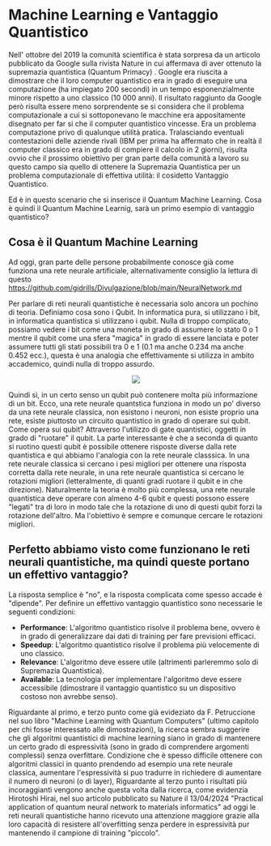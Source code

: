 # Machine Learning e Vantaggio Quantistico #

Nell' ottobre del 2019 la comunità scientifica è stata sorpresa da un articolo pubblicato da Google sulla rivista Nature in cui affermava di aver ottenuto la supremazia quantistica (Quantum Primacy) . Google era riuscita a dimostrare che il loro computer quantistico era in grado di eseguire una computazione  (ha impiegato 200 secondi) in un tempo esponenzialmente minore rispetto a uno classico (10 000 anni). Il risultato raggiunto da Google però risulta essere meno sorprendente se si considera che il problema computazionale a cui si sottoponevano le macchine era appositamente disegnato per far si che il computer quantistico vincesse. Era un problema computazione privo di qualunque utilità pratica.
Tralasciando eventuali contestazioni delle aziende rivali (IBM per prima ha affermato che in realtà il computer classico era in grado di compiere il calcolo in 2 giorni), risulta ovvio che il prossimo obiettivo per gran parte della comunità a lavoro su questo campo sia quello di ottenere la Supremazia Quantistica per un problema computazionale di effettiva utilità: il cosidetto Vantaggio Quantistico. 

Ed è in questo scenario che si inserisce il Quantum Machine Learning. Cosa è quindi il Quantum Machine Learnig, sarà un primo esempio di vantaggio quantistico?

## Cosa è il Quantum Machine Learning ##
Ad oggi, gran parte delle persone probabilmente conosce già come funziona una rete neurale artificiale, alternativamente consiglio la lettura di questo https://github.com/gidrills/Divulgazione/blob/main/NeuralNetwork.md


Per parlare di reti neurali quantistiche è necessaria solo ancora un pochino di teoria. Definiamo cosa sono i Qubit.
In informatica pura, si utilizzano i bit, in informatica quantistica si utilizzano i qubit. Nulla di troppo complicato, possiamo vedere i bit come una moneta in grado di assumere lo stato 0 o 1 mentre il qubit come una sfera "magica" in grado di essere lanciata e poter assumere tutti gli stati possibili tra 0 e 1 (0.1 ma anche 0.234 ma anche 0.452 ecc.), questa è una analogia che effettivamente si utilizza in ambito accademico, quindi nulla di troppo assurdo.

<p align="center">
  <img src=https://github.com/user-attachments/assets/e37ed8b7-47d6-4080-b558-8b823b8585f3>
</p>




Quindi sì, in un certo senso un qubit può contenere molta più informazione di un bit.
Ecco, una rete neurale quantstica funziona in modo un po' diverso da una rete neurale classica, non esistono i neuroni, non esiste proprio una rete, esiste piuttosto un circuito quantistico in grado di operare sui qubit. Come opera sui qubit? Attraverso l'utilizzo di gate quantistici, oggetti in grado di "ruotare" il qubit. La parte interessante è che a seconda di quanto si ruotino questi qubit è possibile ottenere risposte diverse dalla rete quantistica e qui abbiamo l'analogia con la rete neurale classsica. In una rete neurale classica si cercano i pesi migliori per ottenere una risposta corretta dalla rete neurale, in una rete neurale quantistica si cercano le rotazioni migliori (letteralmente, di quanti gradi ruotare il qubit e in che direzione). Naturalmente la teoria è molto più complessa, una rete neurale quantistica deve operare con almeno 4-6 qubit e questi possono essere "legati" tra di loro in modo tale che la rotazione di uno di questi qubit forzi la rotazione dell'altro. Ma l'obiettivo è sempre e comunque cercare le rotazioni migliori.

## Perfetto abbiamo visto come funzionano le reti neurali quantistiche, ma quindi queste portano un effettivo vantaggio?

La risposta semplice è "no", e la risposta complicata come spesso accade è "dipende". Per definire un effettivo vantaggio quantistico sono necessarie le seguenti condizioni:

- **Performance**: L'algoritmo quantistico risolve il problema bene, ovvero è in grado di generalizzare dai dati di training per fare previsioni efficaci.
- **Speedup**: L'algoritmo quantistico risolve il problema più velocemente di uno classico.
- **Relevance**: L'algoritmo deve essere utile (altrimenti parleremmo solo di Supremazia Quantistica).
- **Available**: La tecnologia per implementare l'algoritmo deve essere accessibile (dimostrare il vantaggio quantistico su un dispositivo costoso non avrebbe senso).

Riguardante al primo, e terzo punto come già evideziato da F. Petruccione nel suo libro "Machine Learning with Quantum Computers" (ultimo capitolo per chi fosse interessato alle dimostrazioni), la ricerca sembra suggerire che gli algoritmi quantistici di machine learning siano in grado di mantenere un certo grado di espressività (sono in grado di comprendere argomenti complessi) senza overfittare. Condizione che è spesso difficile ottenere con algoritmi classici in quanto prendendo ad esempio una rete neurale classica, aumentare l'espressività si puo tradurre in richiedere di aumentare il numero di neuroni (o di layer),
Riguardante al terzo punto i risultati più incoraggianti vengono anche questa volta dalla ricerca, come evidenzia Hirotoshi Hirai, nel suo articolo pubblicato su Nature il 13/04/2024 "Practical application of quantum neural network to materials informatics" ad oggi le reti neurali quantistiche hanno ricevuto una attenzione maggiore grazie alla loro capacità di resistere all'overfitting senza perdere in espressività pur mantenendo il campione di training "piccolo".  


